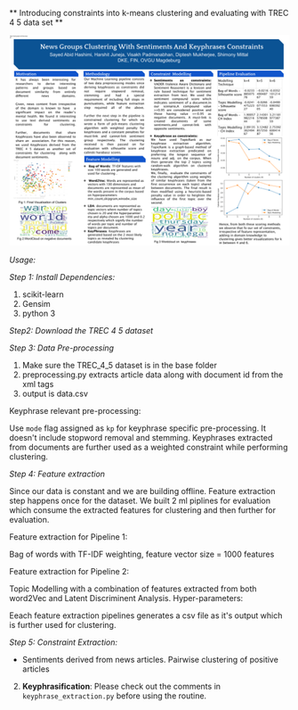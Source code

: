 ** Introducing constraints into k-means clustering and evaluating with TREC 4 5 data set **

![Poster](./poster.png)





*Usage:* 

*Step 1: Install Dependencies:* 

1. scikit-learn
2. Gensim
3. python 3

*Step2: Download the TREC 4 5 dataset*

*Step 3: Data Pre-processing*

1. Make sure the TREC_4_5 dataset is in the base folder
2. preprocessing.py extracts article data along with document id from the xml tags
3. output is data.csv

Keyphrase relevant pre-processing: 

Use `mode` flag assigned as `kp` for keyphrase specific pre-processing. It doesn't include stopword removal and stemming. Keyphrases extracted from documents are further used as a weighted constraint while performing clustering.

*Step 4: Feature extraction*

Since our data is constant and we are building offline. Feature extraction step happens once for the dataset. We built 2 ml piplines for evaluation which consume the extracted features for clustering and then further for evaluation.

Feature extraction for Pipeline 1: 

Bag of words with TF-IDF weighting, feature vector size = 1000 features

Feature extraction for Pipeline 2:

Topic Modelling with a combination of features extracted from both word2Vec and Latent Discriminent Analysis.
Hyper-parameters: 

Eeach feature extraction pipelines generates a csv file as it's output which is further used for clustering.

*Step 5: Constraint Extraction:*

* Sentiments derived from news articles. Pairwise clustering of positive articles

2. **Keyphrasification**: Please check out the comments in `keyphrase_extraction.py` before using the routine.
